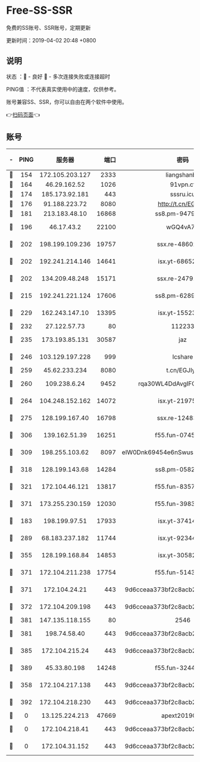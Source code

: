 # Free-SS-SSR

免费的SS账号、SSR账号，定期更新

更新时间：2019-04-02 20:48 +0800

## 说明

状态     ：🙂 - 良好 🙁 - 多次连接失败或连接超时

PING值   ：不代表真实使用中的速度，仅供参考。

账号兼容SS、SSR，你可以自由在两个软件中使用。

👉[扫码页面](https://liesauer.github.io/Free-SS-SSR/)👈

## 账号

|-|PING|服务器|端口|密码|加密方式|区域|
|:----:|:----:|:-----:|-----:|:----:|:----:|:----:|
|🙂|154|172.105.203.127|2333|liangshanbo|chacha20|JP|
|🙂|164|46.29.162.52|1026|91vpn.cf|rc4-md5|RU|
|🙂|174|185.173.92.181|443|sssru.icu|rc4-md5|RU|
|🙂|176|91.188.223.72|8080|http://t.cn/EGJIyrl|rc4-md5|RU|
|🙂|181|213.183.48.10|16868|ss8.pm-94797530|rc4-md5|RU|
|🙂|196|46.17.43.2|22100|wGQ4vA7D|aes-256-gcm|RU|
|🙂|202|198.199.109.236|19757|ssx.re-48602864|aes-256-cfb|US|
|🙂|202|192.241.214.146|14641|isx.yt-68652544|aes-256-cfb|US|
|🙂|202|134.209.48.248|15171|ssx.re-24791973|aes-256-cfb|US|
|🙂|215|192.241.221.124|17606|ss8.pm-62896524|aes-256-cfb|US|
|🙂|229|162.243.147.10|13395|isx.yt-15523512|aes-256-cfb|US|
|🙂|232|27.122.57.73|80|112233|chacha20|HK|
|🙂|235|173.193.85.131|30587|jaz|aes-256-cfb|US|
|🙂|246|103.129.197.228|999|lcshare|aes-256-cfb|US|
|🙂|259|45.62.233.234|8080|t.cn/EGJIyrl|rc4-md5|CA|
|🙂|260|109.238.6.24|9452|rqa30WL4DdAvgIFG6Fs3znzTa|aes-256-cfb|FR|
|🙂|264|104.248.152.162|14072|isx.yt-21975141|aes-256-cfb|SG|
|🙂|275|128.199.167.40|16798|ssx.re-12483342|aes-256-cfb|SG|
|🙂|306|139.162.51.39|16251|f55.fun-07454874|aes-256-cfb|SG|
|🙂|309|198.255.103.62|8097|eIW0Dnk69454e6nSwuspv9DmS201tQ0D|aes-256-cfb|US|
|🙂|318|128.199.143.68|14284|ss8.pm-05820296|aes-256-cfb|SG|
|🙂|321|172.104.46.121|13817|f55.fun-83574380|aes-256-cfb|SG|
|🙂|371|173.255.230.159|12030|f55.fun-39837860|aes-256-cfb|US|
|🙂|183|198.199.97.51|17933|isx.yt-37414659|aes-256-cfb|US|
|🙂|289|68.183.237.182|11744|isx.yt-92344610|aes-256-cfb|SG|
|🙂|355|128.199.168.84|14853|isx.yt-30582831|aes-256-cfb|SG|
|🙂|371|172.104.211.238|17754|f55.fun-51431249|aes-256-cfb|US|
|🙂|371|172.104.24.21|443|9d6cceaa373bf2c8acb22e60b6a58be6|aes-256-cfb|US|
|🙂|372|172.104.209.198|443|9d6cceaa373bf2c8acb22e60b6a58be6|aes-256-cfb|US|
|🙂|381|147.135.118.155|80|2546|chacha20|US|
|🙂|381|198.74.58.40|443|9d6cceaa373bf2c8acb22e60b6a58be6|aes-256-cfb|US|
|🙂|385|172.104.215.24|443|9d6cceaa373bf2c8acb22e60b6a58be6|aes-256-cfb|US|
|🙂|389|45.33.80.198|14248|f55.fun-32443287|aes-256-cfb|US|
|🙁|358|172.104.217.138|443|9d6cceaa373bf2c8acb22e60b6a58be6|aes-256-cfb|US|
|🙁|392|172.104.218.230|443|9d6cceaa373bf2c8acb22e60b6a58be6|aes-256-cfb|US|
|🙁|0|13.125.224.213|47669|apext2019001|chacha20|KR|
|🙁|0|172.104.218.41|443|9d6cceaa373bf2c8acb22e60b6a58be6|aes-256-cfb|US|
|🙁|0|172.104.31.152|443|9d6cceaa373bf2c8acb22e60b6a58be6|aes-256-cfb|US|
